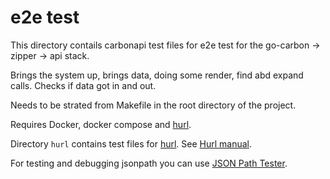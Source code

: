# e2e test

This directory contails carbonapi test files for e2e test for the go-carbon -> zipper -> api stack.

Brings the system up, brings data, doing some render, find abd expand calls.
Checks if data got in and out.

Needs to be strated from Makefile in the root directory of the project.

Requires Docker, docker compose and [hurl](https://hurl.dev/).

Directory `hurl` contains test files for [hurl](https://hurl.dev/). 
See [Hurl manual](https://hurl.dev/docs/manual.html).

For testing and debugging jsonpath you can use [JSON Path Tester](https://codebeautify.org/jsonpath-tester).
